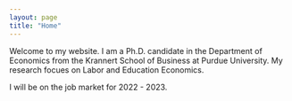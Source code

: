 ```yaml
---
layout: page
title: "Home"
---
```

Welcome to my website. I am a Ph.D. candidate in the Department of Economics from the Krannert School of Business at Purdue University. My research focues on Labor and Education Economics.

I will be on the job market for 2022 - 2023.
